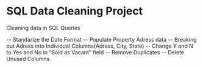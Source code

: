 # SQL Data Cleaning Project

Cleaning data in SQL Queries

-- Standarize the Date Format
-- Populate Property Adress data
-- Breaking out Adress into Individual Columns(Adress, City, State)
-- Change Y and N to Yes and No in "Sold as Vacant" field
-- Remove Duplicates
-- Delete Unused Columns
